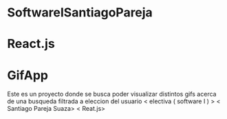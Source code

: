 # SoftwareISantiagoPareja
# React.js
# GifApp
Este es un proyecto donde se busca poder visualizar distintos gifs acerca de una busqueda filtrada a eleccion del usuario
&lt; electiva ( software I ) >  &lt; Santiago Pareja Suaza> &lt; Reat.js> 
